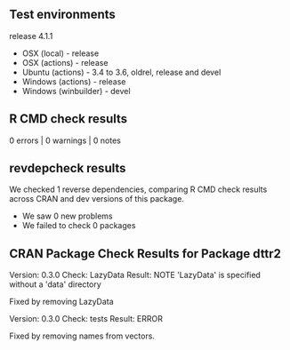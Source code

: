 ## Test environments

release 4.1.1

* OSX (local) - release
* OSX (actions) - release
* Ubuntu (actions) - 3.4 to 3.6, oldrel, release and devel
* Windows (actions) - release
* Windows (winbuilder) - devel

## R CMD check results

0 errors | 0 warnings | 0 notes

## revdepcheck results

We checked 1 reverse dependencies, comparing R CMD check results across CRAN and dev versions of this package.

 * We saw 0 new problems
 * We failed to check 0 packages

## CRAN Package Check Results for Package dttr2

Version: 0.3.0 
Check: LazyData 
Result: NOTE 
     'LazyData' is specified without a 'data' directory 

  Fixed by removing LazyData
  
Version: 0.3.0 
Check: tests 
Result: ERROR 

  Fixed by removing names from vectors.